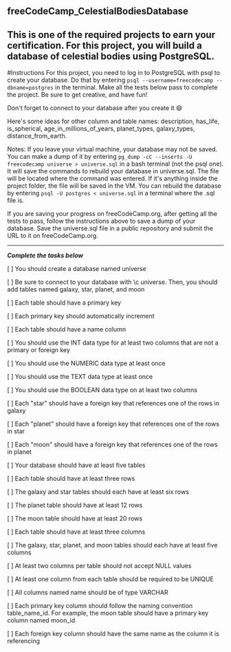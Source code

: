 ## freeCodeCamp_CelestialBodiesDatabase


This is one of the required projects to earn your certification.
For this project, you will build a database of celestial bodies using PostgreSQL.
---
#Instructions
For this project, you need to log in to PostgreSQL with psql to create your database. Do that by entering `psql --username=freecodecamp --dbname=postgres` in the terminal. Make all the tests below pass to complete the project. Be sure to get creative, and have fun!

Don't forget to connect to your database after you create it 😄

Here's some ideas for other column and table names: description, has_life, is_spherical, age_in_millions_of_years, planet_types, galaxy_types, distance_from_earth.

Notes:
If you leave your virtual machine, your database may not be saved. You can make a dump of it by entering `pg_dump -cC --inserts -U freecodecamp universe > universe.sql` in a bash terminal (not the psql one). It will save the commands to rebuild your database in universe.sql. The file will be located where the command was entered. If it's anything inside the project folder, the file will be saved in the VM. You can rebuild the database by entering `psql -U postgres < universe.sql` in a terminal where the .sql file is.

If you are saving your progress on freeCodeCamp.org, after getting all the tests to pass, follow the instructions above to save a dump of your database. Save the universe.sql file in a public repository and submit the URL to it on freeCodeCamp.org.

---

***Complete the tasks below***

[ ] You should create a database named universe

[ ] Be sure to connect to your database with \c universe. Then, you should add tables named galaxy, star, planet, and moon

[ ] Each table should have a primary key

[ ] Each primary key should automatically increment

[ ] Each table should have a name column

[ ] You should use the INT data type for at least two columns that are not a primary or foreign key

[ ] You should use the NUMERIC data type at least once

[ ] You should use the TEXT data type at least once

[ ] You should use the BOOLEAN data type on at least two columns

[ ] Each "star" should have a foreign key that references one of the rows in galaxy

[ ] Each "planet" should have a foreign key that references one of the rows in star

[ ] Each "moon" should have a foreign key that references one of the rows in planet

[ ] Your database should have at least five tables

[ ] Each table should have at least three rows

[ ] The galaxy and star tables should each have at least six rows

[ ] The planet table should have at least 12 rows

[ ] The moon table should have at least 20 rows

[ ] Each table should have at least three columns

[ ] The galaxy, star, planet, and moon tables should each have at least five columns

[ ] At least two columns per table should not accept NULL values

[ ] At least one column from each table should be required to be UNIQUE

[ ] All columns named name should be of type VARCHAR

[ ] Each primary key column should follow the naming convention table_name_id. For example, the moon table should have a primary key column named moon_id

[ ] Each foreign key column should have the same name as the column it is referencing

